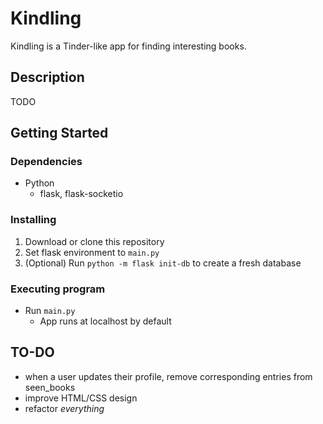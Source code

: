 # Kindling

Kindling is a Tinder-like app for finding interesting books.

## Description

TODO

## Getting Started

### Dependencies

* Python
    * flask, flask-socketio

### Installing

1. Download or clone this repository
2. Set flask environment to `main.py`
3. (Optional) Run `python -m flask init-db` to create a fresh database

### Executing program

* Run `main.py`
    * App runs at localhost by default

## TO-DO
* when a user updates their profile, remove corresponding entries from seen_books
* improve HTML/CSS design
* refactor *everything*
